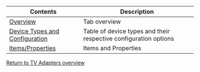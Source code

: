 Contents                                                          | Description
------------------------------------------------------------------|----------------------------------
[Overview](#overview)                                             | Tab overview
[Device Types and Configuration](#device-types-and-configuration) | Table of device types and their respective configuration options
[Items/Properties](#items)                                        | Items and Properties


[Return to TV Adapters overview](dvbinputs)